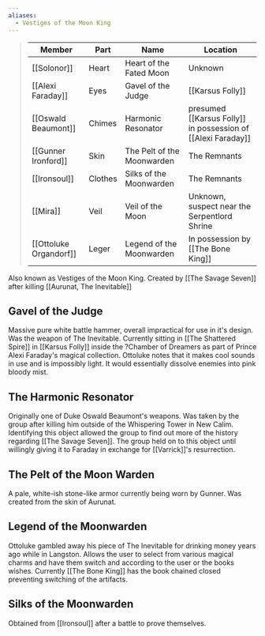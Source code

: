 ```yaml
---
aliases:
  - Vestiges of the Moon King
---
```


> Member |  Part | Name | Location|
> ---|---|---|---|
> [[Solonor]] | Heart| Heart of the Fated Moon | Unknown |
> [[Alexi Faraday]]  | Eyes| Gavel of the Judge | [[Karsus Folly]] 
> [[Oswald Beaumont]] | Chimes| Harmonic Resonator  | presumed [[Karsus Folly]] in possession of [[Alexi Faraday]] 
> [[Gunner Ironford]]  | Skin| The Pelt of the Moonwarden | The Remnants
> [[Ironsoul]] | Clothes |Silks of the Moonwarden | The Remnants
> [[Mira]] | Veil |Veil of the Moon | Unknown, suspect near the Serpentlord Shrine 
> [[Ottoluke Organdorf]]  | Leger |Legend of the Moonwarden | In possession by [[The Bone King]]  

Also known as Vestiges of the Moon King. Created by [[The Savage Seven]] after killing [[Aurunat, The Inevitable]] 

## Gavel of the Judge 
Massive pure white battle hammer, overall impractical for use in it's design. Was the weapon of The Inevitable. Currently sitting in [[The Shattered Spire]] in [[Karsus Folly]] inside the ?Chamber of Dreamers as part of Prince Alexi Faraday's magical collection. Ottoluke notes that it makes cool sounds in use and is impossibly light. It would essentially dissolve enemies into pink bloody mist.

## The Harmonic Resonator
Originally one of Duke Oswald Beaumont's weapons. Was taken by the group after killing him outside of the Whispering Tower in New Calim. Identifying this object allowed the group to find out more of the history regarding [[The Savage Seven]]. The group held on to this object until willingly giving it to Faraday in exchange for [[Varrick]]'s resurrection. 

## The Pelt of the Moon Warden
A pale, white-ish stone-like armor currently being worn by Gunner. Was created from the skin of Aurunat. 

## Legend of the Moonwarden
Ottoluke gambled away his piece of The Inevitable for drinking money years ago while in Langston. Allows the user to select from various magical charms and have them switch and according to the user or the books wishes. Currently [[The Bone King]] has the book chained closed preventing switching of the artifacts.

## Silks of the Moonwarden
Obtained from [[Ironsoul]] after a battle to prove themselves.